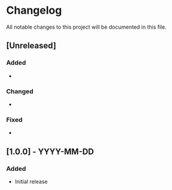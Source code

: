# Changelog

All notable changes to this project will be documented in this file.

## [Unreleased]

### Added
- 

### Changed
- 

### Fixed
- 

## [1.0.0] - YYYY-MM-DD
### Added
- Initial release

